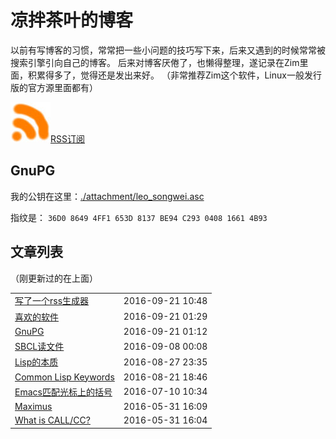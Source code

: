 凉拌茶叶的博客
==============

以前有写博客的习惯，常常把一些小问题的技巧写下来，后来又遇到的时候常常被搜索引擎引向自己的博客。
后来对博客厌倦了，也懒得整理，遂记录在Zim里面，积累得多了，觉得还是发出来好。
（非常推荐Zim这个软件，Linux一般发行版的官方源里面都有）

<img src="./attachment/rss.jpg" />[RSS订阅](https://raw.githubusercontent.com/leosongwei/blog/master/rss.xml)

## GnuPG
我的公钥在这里：[./attachment/leo_songwei.asc](https://raw.githubusercontent.com/leosongwei/blog/master/attachment/leo_songwei.asc)

指纹是：
`36D0 8649 4FF1 653D 8137 BE94 C293 0408 1661 4B93`

文章列表
--------

（刚更新过的在上面）

<table><tbody>
<tr><td><a href="./08_rss.md">写了一个rss生成器</a></td><td>2016-09-21 10:48</td></tr><tr><td><a href="./02_favorite_software.md">喜欢的软件</a></td><td>2016-09-21 01:29</td></tr><tr><td><a href="./07_gpg.md">GnuPG</a></td><td>2016-09-21 01:12</td></tr><tr><td><a href="./06_sbcl_reading_file.md">SBCL读文件</a></td><td>2016-09-08 00:08</td></tr><tr><td><a href="./05_essence_of_lisp.md">Lisp的本质</a></td><td>2016-08-27 23:35</td></tr><tr><td><a href="./04_common_lisp_keywords.md">Common Lisp Keywords</a></td><td>2016-08-21 18:46</td></tr><tr><td><a href="./03_emacs_matching_parens_ON_cursor.md">Emacs匹配光标上的括号</a></td><td>2016-07-10 10:34</td></tr><tr><td><a href="./01_maximus.md">Maximus</a></td><td>2016-05-31 16:09</td></tr><tr><td><a href="./00_what_is_call_cc.md">What is CALL/CC?</a></td><td>2016-05-31 16:04</td></tr></tbody></table>